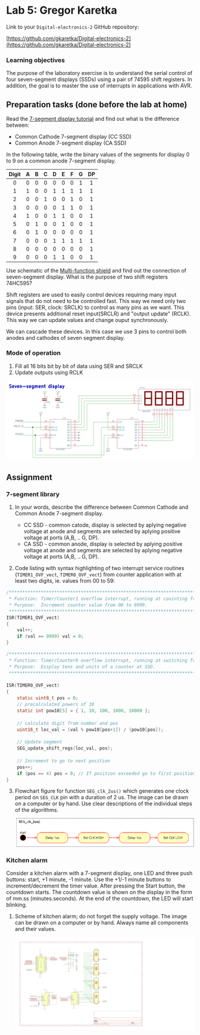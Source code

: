 # Lab 5: Gregor Karetka

Link to your `Digital-electronics-2` GitHub repository:

   [https://github.com/gkaretka/Digital-electronics-2](https://github.com/gkaretka/Digital-electronics-2)

### Learning objectives

The purpose of the laboratory exercise is to understand the serial control of four seven-segment displays (SSDs) using a pair of 74595 shift registers. In addition, the goal is to master the use of interrupts in applications with AVR.

## Preparation tasks (done before the lab at home)

Read the [7-segment display tutorial](https://www.electronics-tutorials.ws/blog/7-segment-display-tutorial.html) and find out what is the difference between:
   * Common Cathode 7-segment display (CC SSD)
   * Common Anode 7-segment display (CA SSD)

In the following table, write the binary values of the segments for display 0 to 9 on a common anode 7-segment display.

   | **Digit** | **A** | **B** | **C** | **D** | **E** | **F** | **G** | **DP** |
   | :-: | :-: | :-: | :-: | :-: | :-: | :-: | :-: | :-: |
   | 0 | 0 | 0 | 0 | 0 | 0 | 0 | 1 | 1 |
   | 1 | 1 | 0 | 0 | 1 | 1 | 1 | 1 | 1 |
   | 2 | 0 | 0 | 1 | 0 | 0 | 1 | 0 | 1 |
   | 3 | 0 | 0 | 0 | 0 | 1 | 1 | 0 | 1 |
   | 4 | 1 | 0 | 0 | 1 | 1 | 0 | 0 | 1 |
   | 5 | 0 | 1 | 0 | 0 | 1 | 0 | 0 | 1 |
   | 6 | 0 | 1 | 0 | 0 | 0 | 0 | 0 | 1 |
   | 7 | 0 | 0 | 0 | 1 | 1 | 1 | 1 | 1 |
   | 8 | 0 | 0 | 0 | 0 | 0 | 0 | 0 | 1 |
   | 9 | 0 | 0 | 0 | 1 | 1 | 0 | 0 | 1 |

Use schematic of the [Multi-function shield](../../Docs/arduino_shield.pdf) and find out the connection of seven-segment display. What is the purpose of two shift registers 74HC595?

Shift registers are used to easily control devices requiring many input signals that do not need to be controlled fast. This way we need only two pins (input: SER, clock: SRCLK) to control as many pins as we want. This device presents additional reset input(SRCLR) and "output update" (RCLK). This way we can update values and change ouput synchronously. 

We can cascade these devices. In this case we use 3 pins to control both anodes and cathodes of seven segment display.

### Mode of operation

1. Fill all 16 bits bit by bit of data using SER and SRCLK
2. Update outputs using RCLK 

![7 Seg sch](Images/7seg_sch.png)

## Assignment

### 7-segment library

1. In your words, describe the difference between Common Cathode and Common Anode 7-segment display.
   * CC SSD - common catode, display is selected by aplying negative voltage at anode and segments are selected by aplying positive voltage at ports (A,B, .. G, DP).
   * CA SSD - common anode, display is selected by aplying positive voltage at anode and segments are selected by aplying negative voltage at ports (A,B, .. G, DP).  

2. Code listing with syntax highlighting of two interrupt service routines (`TIMER1_OVF_vect`, `TIMER0_OVF_vect`) from counter application with at least two digits, ie. values from 00 to 59:

```c
/**********************************************************************
 * Function: Timer/Counter1 overflow interrupt, running at couinting frequency
 * Purpose:  Increment counter value from 00 to 9999.
 **********************************************************************/
ISR(TIMER1_OVF_vect)
{
    val++;
    if (val == 9999) val = 0;
}
```

```c
/**********************************************************************
 * Function: Timer/Counter0 overflow interrupt, running at switching frequency
 * Purpose:  Display tens and units of a counter at SSD.
 **********************************************************************/

ISR(TIMER0_OVF_vect)
{
    static uint8_t pos = 0;
    // precalculated powers of 10
    static int pow10[5] = { 1, 10, 100, 1000, 10000 };
    
    // calculate digit from number and pos
    uint16_t loc_val = (val % pow10[pos+1]) / (pow10[pos]);
    
    // Update segment
    SEG_update_shift_regs(loc_val, pos);
    
    // Increment to go to next position
    pos++;
    if (pos == 4) pos = 0; // If position exceeded go to first position
}
```

3. Flowchart figure for function `SEG_clk_2us()` which generates one clock period on `SEG_CLK` pin with a duration of 2&nbsp;us. The image can be drawn on a computer or by hand. Use clear descriptions of the individual steps of the algorithms.

   ![clk_2us_schematic](Images/clk_2us.png)


### Kitchen alarm

Consider a kitchen alarm with a 7-segment display, one LED and three push buttons: start, +1 minute, -1 minute. Use the +1/-1 minute buttons to increment/decrement the timer value. After pressing the Start button, the countdown starts. The countdown value is shown on the display in the form of mm.ss (minutes.seconds). At the end of the countdown, the LED will start blinking.

1. Scheme of kitchen alarm; do not forget the supply voltage. The image can be drawn on a computer or by hand. Always name all components and their values.

   ![Kitchen timer](Images/kitchen_timer_sch.png)